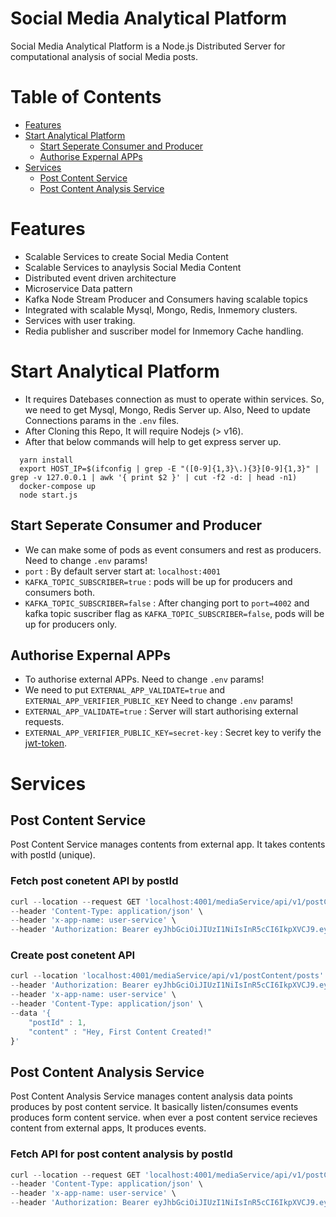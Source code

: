 Social Media Analytical Platform
==========

Social Media Analytical Platform is a Node.js Distributed Server for computational analysis of social Media posts.

# Table of Contents
<!-- START doctoc generated TOC please keep comment here to allow auto update -->
<!-- DON'T EDIT THIS SECTION, INSTEAD RE-RUN doctoc TO UPDATE -->


- [Features](#features)
- [Start Analytical Platform](#startAnalyticalPlatform)
  - [Start Seperate Consumer and Producer](#startSeperateConsumerandProducer)
  - [Authorise Expernal APPs](#authorise-apps)
- [Services](#services)
  - [Post Content Service](#postContentService)
  - [Post Content Analysis Service](#postContentAnalysisService)

<!-- END doctoc generated TOC please keep comment here to allow auto update -->

# Features
* Scalable Services to create Social Media Content
* Scalable Services to anaylysis Social Media Content
* Distributed event driven architecture
* Microservice Data pattern
* Kafka Node Stream Producer and Consumers having scalable topics
* Integrated with scalable Mysql, Mongo, Redis, Inmemory clusters.
* Services with user traking.
* Redia publisher and suscriber model for Inmemory Cache handling.

# Start Analytical Platform

* It requires Datebases connection as must to operate within services. So, we need to get Mysql, Mongo, Redis Server up. Also, Need to update Connections params in the `.env` files.
* After Cloning this Repo, It will require Nodejs (> v16).
* After that below commands will help to get express server up.

```
  yarn install
  export HOST_IP=$(ifconfig | grep -E "([0-9]{1,3}\.){3}[0-9]{1,3}" | grep -v 127.0.0.1 | awk '{ print $2 }' | cut -f2 -d: | head -n1)
  docker-compose up
  node start.js

```

## Start Seperate Consumer and Producer

* We can make some of pods as event consumers and rest as producers. Need to change `.env` params!
* `port` : By default server start at: `localhost:4001`
* `KAFKA_TOPIC_SUBSCRIBER=true` : pods will be up for producers and consumers both.
* `KAFKA_TOPIC_SUBSCRIBER=false` : After changing port to `port=4002` and kafka topic suscriber flag as `KAFKA_TOPIC_SUBSCRIBER=false`, pods will be up for producers only.

## Authorise Expernal APPs

* To authorise external APPs. Need to change `.env` params!
* We need to put `EXTERNAL_APP_VALIDATE=true` and `EXTERNAL_APP_VERIFIER_PUBLIC_KEY` Need to change `.env` params!
* `EXTERNAL_APP_VALIDATE=true` : Server will start authorising external requests.
* `EXTERNAL_APP_VERIFIER_PUBLIC_KEY=secret-key` : Secret key to verify the [jwt-token](https://jwt.io).

# Services

## Post Content Service

Post Content Service manages contents from external app. It takes contents with postId (unique).

### Fetch post conetent API by postId

``` js
curl --location --request GET 'localhost:4001/mediaService/api/v1/postContent/postId/1' \
--header 'Content-Type: application/json' \
--header 'x-app-name: user-service' \
--header 'Authorization: Bearer eyJhbGciOiJIUzI1NiIsInR5cCI6IkpXVCJ9.eyJpYXQiOjE1MTYyMzkwMjIsImFwcF9uYW1lIjoidXNlci1zZXJ2aWNlIn0.W7WFHMtCObjxJBwQ8dXSpIhXzn6a-KOAxcQr4CEo7Ds'
```

### Create post conetent API 

``` js
curl --location 'localhost:4001/mediaService/api/v1/postContent/posts' \
--header 'Authorization: Bearer eyJhbGciOiJIUzI1NiIsInR5cCI6IkpXVCJ9.eyJpYXQiOjE1MTYyMzkwMjIsImFwcF9uYW1lIjoidXNlci1zZXJ2aWNlIn0.W7WFHMtCObjxJBwQ8dXSpIhXzn6a-KOAxcQr4CEo7Ds' \
--header 'x-app-name: user-service' \
--header 'Content-Type: application/json' \
--data '{
    "postId" : 1,
    "content" : "Hey, First Content Created!"
}'
```


## Post Content Analysis Service

Post Content Analysis Service manages content analysis data points produces by post content service.
It basically listen/consumes events produces form content service. when ever a post content service recieves content from external apps, It produces events.

### Fetch API for post content analysis by postId

``` js
curl --location --request GET 'localhost:4001/mediaService/api/v1/postContentAnalysis/postId/1' \
--header 'Content-Type: application/json' \
--header 'x-app-name: user-service' \
--header 'Authorization: Bearer eyJhbGciOiJIUzI1NiIsInR5cCI6IkpXVCJ9.eyJpYXQiOjE1MTYyMzkwMjIsImFwcF9uYW1lIjoidXNlci1zZXJ2aWNlIn0.W7WFHMtCObjxJBwQ8dXSpIhXzn6a-KOAxcQr4CEo7Ds'
```


